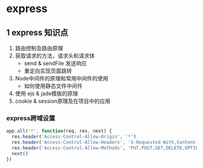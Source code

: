 # express

## 1 express 知识点

1. 路由控制及路由原理
2. 获取请求的方法，请求头和请求体
    - send & sendFile 发送响应
    - 重定向实现页面跳转
3. Node中间件的原理和常用中间件的使用
    - 如何使用静态文件中间件
4. 使用 ejs & jade模板的原理
5. cookie & session原理及在项目中的应用


### express跨域设置

```js
app.all('*', function(req, res, next) {
  res.header('Access-Control-Allow-Origin', '*')
  res.header('Access-Control-Allow-Headers', 'X-Requested-With,Content-Type')
  res.header('Access-Control-Allow-Methods', 'PUT,POST,GET,DELETE,OPTIONS')
  next()
})
```
